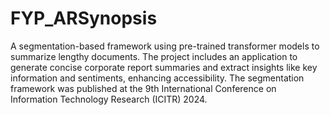 # FYP_ARSynopsis
A segmentation-based framework using pre-trained transformer models to summarize lengthy documents. The project includes an application to generate concise corporate report summaries and extract insights like key information and sentiments, enhancing accessibility. The segmentation framework was published at the 9th International Conference on Information Technology Research (ICITR) 2024.
